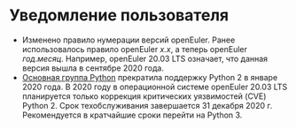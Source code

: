 # Уведомление пользователя

- Изменено правило нумерации версий openEuler. Ранее использовалось правило openEuler _x.x_, а теперь openEuler *год*._месяц_. Например, openEuler 20.03 LTS означает, что данная версия вышла в сентябре 2020 года.
- [Основная группа Python](https://www.python.org/dev/peps/pep-0373/#update) прекратила поддержку Python 2 в январе 2020 года. В 2020 году в операционной системе openEuler 20.03 LTS планируется только коррекция критических уязвимостей (CVE) Python 2. Срок техобслуживания завершается 31 декабря 2020 г. Рекомендуется в кратчайшие сроки перейти на Python 3.
